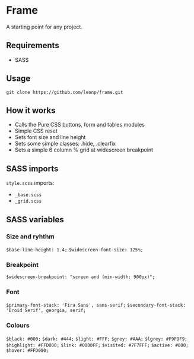 # Frame

A starting point for any project.

## Requirements

- SASS

## Usage

`git clone https://github.com/leonp/frame.git`

## How it works

- Calls the Pure CSS buttons, form and tables modules
- Simple CSS reset
- Sets font size and line height
- Sets some simple classes: .hide, .clearfix
- Sets a simple 6 column % grid at widescreen breakpoint

## SASS imports

`style.scss` imports:

- `_base.scss`
- `_grid.scss`

## SASS variables

### Size and ryhthm

`$base-line-height: 1.4;`
`$widescreen-font-size: 125%;`

### Breakpoint

`$widescreen-breakpoint: "screen and (min-width: 900px)";`

### Font

`$primary-font-stack: 'Fira Sans', sans-serif;`
`$secondary-font-stack: 'Droid Serif', georgia, serif;`

### Colours

`$black: #000;`
`$dark: #444;`
`$light: #FFF;`
`$grey: #AAA;`
`$lgrey: #F9F9F9;`
`$highlight: #FFD000;`
`$link: #0000FF;`
`$visited: #7F7FFF;`
`$active: #000;`
`$hover: #FFD000;`